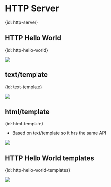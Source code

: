 # HTTP Server
{id: http-server}


## HTTP Hello World
{id: http-hello-world}

![](examples/http-hello-world/http_hello_world.go)


## text/template
{id: text-template}

![](examples/text-template/text_template.go)


## html/template
{id: html-template}

* Based on text/template so it has the same API

![](examples/html-template/html_template.go)



## HTTP Hello World templates
{id: http-hello-world-templates}

![](examples/http-hello-world-template/http_hello_world_template.go)